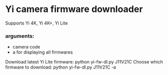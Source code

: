 # Yi camera firmware downloader

Supports Yi 4K, Yi 4K+, Yi Lite

### arguments:
- camera code
- a for displaying all firmwares

Download latest Yi Lite firmware: python yi-fw-dl.py J11V21C 
Choose which firmware to download: python yi-fw-dl.py J11V21C -a

